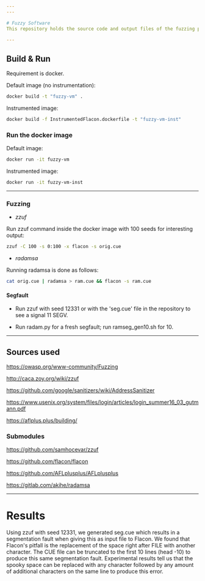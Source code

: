 ```yaml
---
---

# Fuzzy Software
This repository holds the source code and output files of the fuzzing procedure for the course Software Security.

---
```


## Build & Run

Requirement is docker.

Default image (no instrumentation):

```bash
docker build -t "fuzzy-vm" .
```

Instrumented image:

```bash
docker build -f InstrumentedFlacon.dockerfile -t "fuzzy-vm-inst"
```

### Run the docker image

Default image:

```bash
docker run -it fuzzy-vm
```

Instrumented image:

```bash
docker run -it fuzzy-vm-inst
```

---

### Fuzzing

* _zzuf_

Run zzuf command inside the docker image with 100 seeds for interesting output:

```bash
zzuf -C 100 -s 0:100 -x flacon -s orig.cue
```

* _radamsa_

Running radamsa is done as follows:

```bash
cat orig.cue | radamsa > ram.cue && flacon -s ram.cue
```

#### Segfault

* Run zzuf with seed 12331 or with the 'seg.cue' file in the repository to see a signal 11 SEGV.

* Run radam.py for a fresh segfault; run ramseg\_gen10.sh for 10.

---

## Sources used

https://owasp.org/www-community/Fuzzing

http://caca.zoy.org/wiki/zzuf

https://github.com/google/sanitizers/wiki/AddressSanitizer

https://www.usenix.org/system/files/login/articles/login_summer16_03_gutmann.pdf

https://aflplus.plus/building/

### Submodules

https://github.com/samhocevar/zzuf

https://github.com/flacon/flacon

https://github.com/AFLplusplus/AFLplusplus

https://gitlab.com/akihe/radamsa

---

# Results

Using zzuf with seed 12331, we generated seg.cue which results in a segmentation fault when giving this as input file to Flacon. We found that Flacon's pitfall is the replacement of the space right after FILE with another character. The CUE file can be truncated to the first 10 lines (head -10) to produce this same segmentation fault. Experimental results tell us that the spooky space can be replaced with any character followed by any amount of additional characters on the same line to produce this error.

